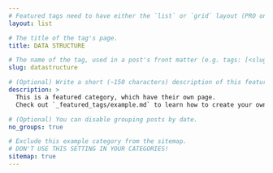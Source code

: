 ```yaml
---
# Featured tags need to have either the `list` or `grid` layout (PRO only).
layout: list

# The title of the tag's page.
title: DATA STRUCTURE

# The name of the tag, used in a post's front matter (e.g. tags: [<slug>]).
slug: datastructure

# (Optional) Write a short (~150 characters) description of this featured tag.
description: >
  This is a featured category, which have their own page.
  Check out `_featured_tags/example.md` to learn how to create your own.

# (Optional) You can disable grouping posts by date.
no_groups: true

# Exclude this example category from the sitemap.
# DON'T USE THIS SETTING IN YOUR CATEGORIES!
sitemap: true
---
```

